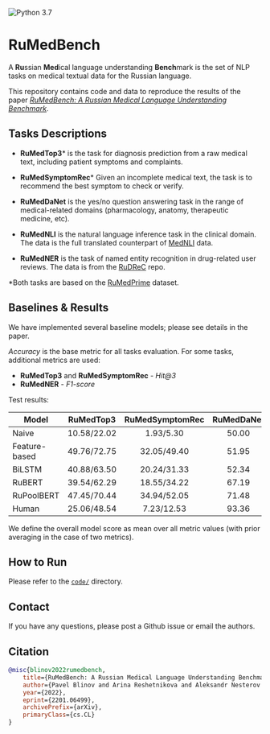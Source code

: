 ![Python 3.7](https://img.shields.io/badge/python-3.7-green.svg)

# RuMedBench
A **Ru**ssian **Med**ical language understanding **Bench**mark is the set of NLP tasks on medical textual data for the Russian language.

This repository contains code and data to reproduce the results of the paper [*RuMedBench: A Russian Medical Language Understanding Benchmark*](https://arxiv.org/abs/2201.06499).

## Tasks Descriptions
- **RuMedTop3**\* is the task for diagnosis prediction from a raw medical text, including patient symptoms and complaints.

- **RuMedSymptomRec**\* Given an incomplete medical text, the task is to recommend the best symptom to check or verify.

- **RuMedDaNet** is the yes/no question answering task in the range of medical-related domains (pharmacology, anatomy, therapeutic medicine, etc).

- **RuMedNLI** is the natural language inference task in the clinical domain. The data is the full translated counterpart of [MedNLI](https://jgc128.github.io/mednli/) data.

- **RuMedNER** is the task of named entity recognition in drug-related user reviews. The data is from the [RuDReC](https://github.com/cimm-kzn/RuDReC) repo.

\*Both tasks are based on the [RuMedPrime](https://zenodo.org/record/5765873#.YbBlXT9Bzmw) dataset.

## Baselines & Results
We have implemented several baseline models; please see details in the paper.

*Accuracy* is the base metric for all tasks evaluation. For some tasks, additional metrics are used:
- **RuMedTop3** and **RuMedSymptomRec** - *Hit@3*
- **RuMedNER** - *F1-score*

Test results:

| Model | RuMedTop3 | RuMedSymptomRec | RuMedDaNet | RuMedNLI | RuMedNER | Overall |
| ------ | :------: | :------: | :------: | :------: | :------: | :------: |
|Naive | 10.58/22.02 | 1.93/5.30 | 50.00 | 33.33 | 93.66/51.96 | 35.21 |
|Feature-based | 49.76/72.75  |  32.05/49.40  |   51.95 |  59.70  | 94.40/62.89 |  58.46  |
|BiLSTM | 40.88/63.50  |  20.24/31.33  |   52.34 |  60.06  | 94.74/63.26 |  53.87  |
|RuBERT | 39.54/62.29 | 18.55/34.22 | 67.19 | 77.64 | 96.63/73.53 | 61.44 |
|RuPoolBERT | 47.45/70.44 | 34.94/52.05 | 71.48 | 77.29 | 96.47/73.15 | 67.20 |
|Human | 25.06/48.54 | 7.23/12.53 | 93.36 | 83.26 | 96.09/76.18 | 61.89 |

We define the overall model score as mean over all metric values (with prior averaging in the case of two metrics).

## How to Run
Please refer to the [`code/`](code/) directory.

## Contact
If you have any questions, please post a Github issue or email the authors.

## Citation
```bibtex
@misc{blinov2022rumedbench,
    title={RuMedBench: A Russian Medical Language Understanding Benchmark},
    author={Pavel Blinov and Arina Reshetnikova and Aleksandr Nesterov and Galina Zubkova and Vladimir Kokh},
    year={2022},
    eprint={2201.06499},
    archivePrefix={arXiv},
    primaryClass={cs.CL}
}
```
